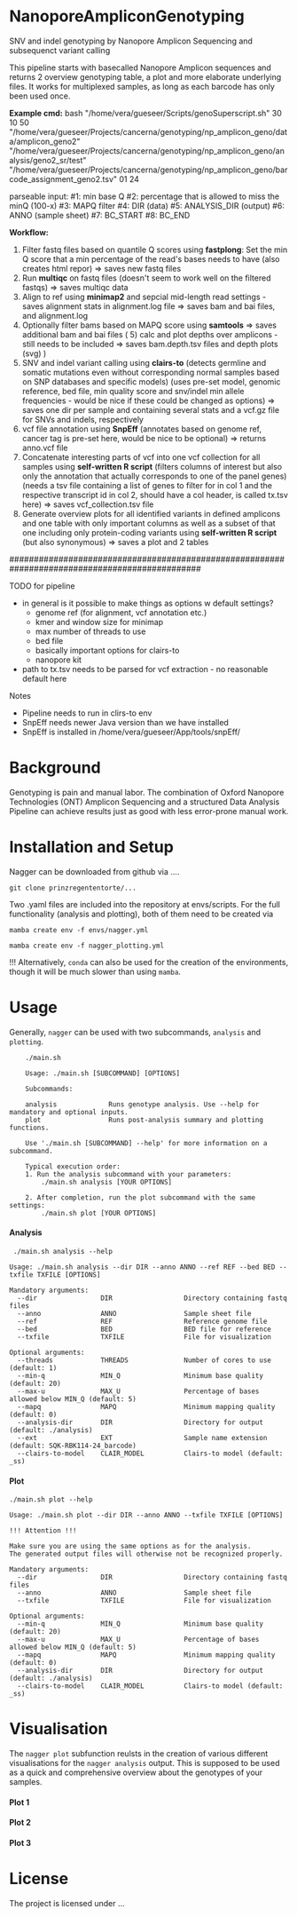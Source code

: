 # NanoporeAmpliconGenotyping
SNV and indel genotyping by Nanopore Amplicon Sequencing and subsequenct variant calling

This pipeline starts with basecalled Nanopore Amplicon sequences and returns 2 overview genotyping table, a plot and more elaborate underlying files.
It works for multiplexed samples, as long as each barcode has only been used once.

**Example cmd:**
bash "/home/vera/gueseer/Scripts/genoSuperscript.sh" 30 10 50 "/home/vera/gueseer/Projects/cancerna/genotyping/np_amplicon_geno/data/amplicon_geno2" "/home/vera/gueseer/Projects/cancerna/genotyping/np_amplicon_geno/analysis/geno2_sr/test" "/home/vera/gueseer/Projects/cancerna/genotyping/np_amplicon_geno/barcode_assignment_geno2.tsv" 01 24

parseable input:
#1: min base Q
#2: percentage that is allowed to miss the minQ (100-x)
#3: MAPQ filter
#4: DIR (data)
#5: ANALYSIS_DIR (output)
#6: ANNO (sample sheet)
#7: BC_START
#8: BC_END



**Workflow:**
1) Filter fastq files based on quantile Q scores using **fastplong**: Set the min Q score that a min percentage of the read's bases needs to have (also creates html repor) => saves new fastq files
2) Run **multiqc** on fastq files (doesn't seem to work well on the filtered fastqs) => saves multiqc data
3) Align to ref using **minimap2** and sepcial mid-length read settings - saves alignment stats in alignment.log file => saves bam and bai files, and alignment.log
4) Optionally filter bams based on MAPQ score using **samtools** => saves additional bam and bai files
( 5) calc and plot depths over amplicons - still needs to be included => saves bam.depth.tsv files and depth plots (svg) )
6) SNV and indel variant calling using **clairs-to** (detects germline and somatic mutations even without corresponding normal samples based on SNP databases and specific models) (uses pre-set model, genomic reference, bed file, min quality score and snv/indel min allele frequencies - would be nice if these could be changed as options) => saves one dir per sample and containing several stats and a vcf.gz file for SNVs and indels, respectively
7) vcf file annotation using **SnpEff** (annotates based on genome ref, cancer tag is pre-set here, would be nice to be optional) => returns anno.vcf file
8) Concatenate interesting parts of vcf into one vcf collection for all samples using **self-written R script** (filters columns of interest but also only the annotation that actually corresponds to one of the panel genes) (needs a tsv file containing a list of genes to filter for in col 1 and the respective transcript id in col 2, should have a col header, is called tx.tsv here) => saves vcf_collection.tsv file
9) Generate overview plots for all identified variants in defined amplicons and one table with only important columns as well as a subset of that one including only protein-coding variants using **self-written R script** (but also synonymous) => saves a plot and 2 tables


###############################################################################################


TODO for pipeline
- in general is it possible to make things as options w default settings?
    - genome ref (for alignment, vcf annotation etc.)
    - kmer and window size for minimap
    - max number of threads to use
    - bed file
    - basically important options for clairs-to
    - nanopore kit
- path to tx.tsv needs to be parsed for vcf extraction - no reasonable default here




Notes
- Pipeline needs to run in clirs-to env
- SnpEff needs newer Java version than we have installed
- SnpEff is installed in /home/vera/gueseer/App/tools/snpEff/


# Background

Genotyping is pain and manual labor. The combination of Oxford Nanopore Technologies (ONT) Amplicon Sequencing and a structured Data Analysis Pipeline can achieve results just as good with less error-prone manual work. 

# Installation and Setup

Nagger can be downloaded from github via .... 

`git clone prinzregententorte/...`

Two .yaml files are included into the repository at envs/scripts. For the full functionality (analysis and plotting), both of them need to be created via

`mamba create env -f envs/nagger.yml`

`mamba create env -f nagger_plotting.yml`

!!! 
    Alternatively, `conda` can also be used for the creation of the environments, though it will be much slower than using `mamba`.

# Usage

Generally, `nagger` can be used with two subcommands, `analysis` and `plotting`. 

```
    ./main.sh 

    Usage: ./main.sh [SUBCOMMAND] [OPTIONS]

    Subcommands:

    analysis             Runs genotype analysis. Use --help for mandatory and optional inputs.
    plot                 Runs post-analysis summary and plotting functions.

    Use './main.sh [SUBCOMMAND] --help' for more information on a subcommand.

    Typical execution order:
    1. Run the analysis subcommand with your parameters:
        ./main.sh analysis [YOUR OPTIONS]

    2. After completion, run the plot subcommand with the same settings:
        ./main.sh plot [YOUR OPTIONS]

```

#### Analysis

```
 ./main.sh analysis --help

Usage: ./main.sh analysis --dir DIR --anno ANNO --ref REF --bed BED --txfile TXFILE [OPTIONS]

Mandatory arguments:
  --dir                DIR                  Directory containing fastq files
  --anno               ANNO                 Sample sheet file
  --ref                REF                  Reference genome file
  --bed                BED                  BED file for reference
  --txfile             TXFILE               File for visualization

Optional arguments:
  --threads            THREADS              Number of cores to use (default: 1)
  --min-q              MIN_Q                Minimum base quality (default: 20)
  --max-u              MAX_U                Percentage of bases allowed below MIN_Q (default: 5)
  --mapq               MAPQ                 Minimum mapping quality (default: 0)
  --analysis-dir       DIR                  Directory for output (default: ./analysis)
  --ext                EXT                  Sample name extension (default: SQK-RBK114-24_barcode)
  --clairs-to-model    CLAIR_MODEL          Clairs-to model (default: _ss)
```

#### Plot

```
./main.sh plot --help

Usage: ./main.sh plot --dir DIR --anno ANNO --txfile TXFILE [OPTIONS]

!!! Attention !!!

Make sure you are using the same options as for the analysis.
The generated output files will otherwise not be recognized properly.

Mandatory arguments:
  --dir                DIR                  Directory containing fastq files
  --anno               ANNO                 Sample sheet file
  --txfile             TXFILE               File for visualization

Optional arguments:
  --min-q              MIN_Q                Minimum base quality (default: 20)
  --max-u              MAX_U                Percentage of bases allowed below MIN_Q (default: 5)
  --mapq               MAPQ                 Minimum mapping quality (default: 0)
  --analysis-dir       DIR                  Directory for output (default: ./analysis)
  --clairs-to-model    CLAIR_MODEL          Clairs-to model (default: _ss)

```

# Visualisation

The `nagger plot` subfunction reulsts in the creation of various different visualisations for the `nagger analysis` output. This is supposed to be used as a quick and comprehensive overview about the genotypes of your samples. 

#### Plot 1

#### Plot 2

#### Plot 3

# License

The project is licensed under ...
